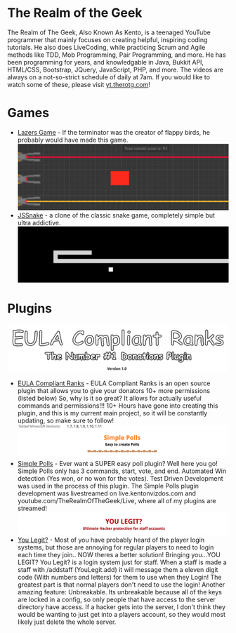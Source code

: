 # The Realm of the Geek

The Realm of The Geek, Also Known As Kento, is a teenaged YouTube programmer that mainly focuses on creating helpful, inspiring coding tutorials. He also does LiveCoding, while practicing Scrum and Agile methods like TDD, Mob Programming, Pair Programming, and more. He has been programming for years, and knowledgable in Java, Bukkit API, HTML/CSS, Bootstrap, JQuery, JavaScript, PHP, and more. The videos are always on a not-so-strict schedule of daily at 7am. If you would like to watch some of these, please visit [yt.therotg.com](http://s.therotg.com/youtube?source=githubreadme)!

# Games
- [Lazers Game](https://therotg.com/games/lasers/) - If the terminator was the creator of flappy birds, he probably would have made this game.
	![Lazers Game](/images/lazer_game.png)
- [JSSnake](https://therotg.com/games/snake/) - a clone of the classic snake game, completely simple but ultra addictive.
	![JSSnake](/images/snake_demo.png)

# Plugins
![EULA](/images/eulaComp.png)
- [EULA Compliant Ranks](https://www.spigotmc.org/resources/eula-compliant-perks.35134/) - EULA Compliant Ranks is an open source plugin that allows you to give your donators 10+ more permissions (listed below) So, why is it so great? It allows for actually useful commands and permissions!!! 10+ Hours have gone into creating this plugin, and this is my current main project, so it will be constantly updating, so make sure to follow!
![Simple Polls](/images/simplePolls.png)
- [Simple Polls](https://www.spigotmc.org/resources/simple-polls.29441/) - Ever want a SUPER easy poll plugin? Well here you go! Simple Polls only has 3 commands, start, vote, and end. Automated Win detection (Yes won, or no won for the votes). Test Driven Development was used in the process of this plugin. The Simple Polls plugin development was livestreamed on live.kentonvizdos.com and youtube.com/TheRealmOfTheGeek/Live, where all of my plugins are streamed!
![You Legit?](/images/youLegit.png)
- [You Legit?](https://www.spigotmc.org/resources/you-legit.30043/) - Most of you have probably heard of the player login systems, but those are annoying for regular players to need to login each time they join.. NOW theres a better solution! Bringing you...YOU LEGIT?  You Legit? is a login system just for staff.  When a staff is made a staff with /addstaff <user> (YouLegit.add) it will message them a eleven digit code (With numbers and letters) for them to use when they Login! The greatest part is that normal players don't need to use the login!  Another amazing feature: Unbreakable. Its unbreakable because all of the keys are locked in a config, so only people that have access to the server directory have access. If a hacker gets into the server, I don't think they would be wanting to just get into a players account, so they would most likely just delete the whole server.
